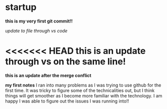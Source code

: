 # startup

**this is my __very__ first git commit!!**

*update to file through vs code*

<<<<<<< HEAD
**this is an update through vs on the same line!**
=======
**this is an update after the merge conflict**

**my first notes**
I ran into many problems as I was trying to use github for the first time. It was tricky to figure some of the technicalities out, but I think things will get smoother as I become more familiar with the technology. I am happy I was able to figure out the issues I was running into!!

